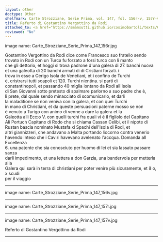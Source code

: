 ```yaml
---
layout: other
doctype: Other
shelfmark: Carte Strozziane, Serie Prima, vol. 147, fol. 156r-v, 157r-v
title: Referto di Gostantino Vergottino da Rodi
attached_to: <a href="https://smansutti.github.io/cosimobartoli/texts/CarteStrozziane_SI_147_001/">CarteStrozziane_SI_147_001</a>
reviewed: "No"
---
```


image name: Carte_Strozziane_Serie_Prima_147_156r.jpg  
  
  
Gostantino Vergottino da Rodi dice come Francesco suo fratello sendo  
trovato in Rodi con un Turca fu forzato a forsi turco con li manto  
che gli dettorio, et hoggi si trova padrone d'una galera di 27. banchi nuova  
et una galeotta di 20 banchi armati di di Cristiani forzati. i  
trova in esse a Cerigo Isola de Venetiani, et i confino de Turchi  
è, cristrarsi tutti scapoli et 120. Turchi nientina. si partì di  
constantinopoli, et passando 40 miglia lontano da Rodi all'Isola  
di San Giovanni sotto pretesto di spalmare parlorno a suo padre che è,  
li prete, dal quale sendo minacciato di scomunicarlo, et darli  
la maladitione se non veniva con la galera, et con quei Turchi  
in mano di Christiani, et da queste persuasioni paterne mosso se non  
è venuto a Turigo con animo di venne a dare la galera et la  
Galeotta alli Ecc:o V. con quelli turchi fra quali vi è il figliolo del Capitano  
Ali Portuch Capitano di Rodo che si chiama Cassan Celibi, et il nipote di  
Rustan bascia nominato Mustafa xi Spachi dell'Isola di Rodi, et  
altri giannizzeri, che andavano a Malta portando liocorno contra venerio  
havendo inteso che i Cav:ri havevano avelenato l'accqua. Domanda all Eccellenza  
6. una patente che sia conosciuto per huomo di lei et sia lassato passare sanza  
darli impedimento, et una lettera a don Garzia, una bandervola per metterla alla  
Galera qui sarà in terra di christiani per poter venire più sicuramente, et 8 o, x scudi  
per il viaggio  
  
---  

image name: Carte_Strozziane_Serie_Prima_147_156v.jpg  
  
  
  
---  

image name: Carte_Strozziane_Serie_Prima_147_157r.jpg  
  
  
  
---  

image name: Carte_Strozziane_Serie_Prima_147_157v.jpg  
  
  
Referto di Gostantino Vergottino da Rodi  
  
---  

